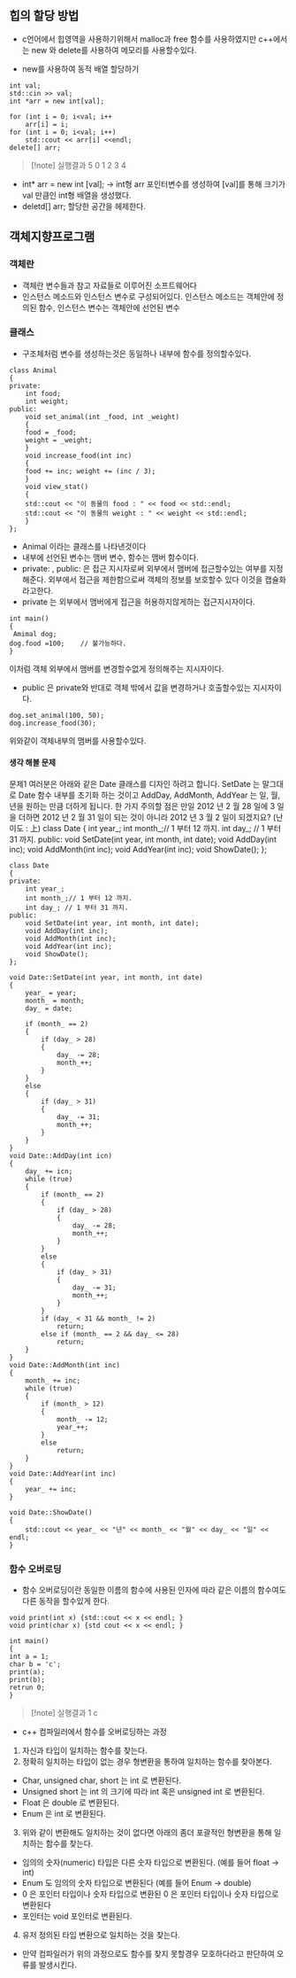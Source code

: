 ## 힙의 할당 방법
- c언어에서 힙영역을 사용하기위해서 malloc과 free 함수를 사용하였지만 
  c++에서는 new 와 delete를 사용하여 메모리를 사용할수있다.

- new를 사용하여 동적 배열 할당하기
```
int val;
std::cin >> val; 
int *arr = new int[val];

for (int i = 0; i<val; i++
	arr[i] = i;
for (int i = 0; i<val; i++)
	std::cout << arr[i] <<endl;
delete[] arr;
```
>[!note] 실행결과
>5
>0
>1
>2
>3
>4

- int* arr = new int [val];
-> int형 arr 포인터변수를 생성하여 [val]를 통해 크기가 val 만큼인 int형 배열을 생성했다.
- deletd[] arr; 할당한 공간을 헤제한다.


## 객체지향프로그램

### 객체란

- 객체란 변수들과 참고 자료들로 이루어진 소프트웨어다
- 인스턴스 메소드와 인스턴스 변수로 구성되어있다.
인스턴스 메소드는 객체안에 정의된 함수, 인스턴스 변수는 객체안에 선언된 변수

### 클래스

- 구조체처럼 변수를 생성하는것은 동일하나 내부에 함수를 정의할수있다.
```
class Animal 
{ 
private:
	int food;
	int weight;
public:
	void set_animal(int _food, int _weight) 
	{
	food = _food;
	weight = _weight; 
	} 
	void increase_food(int inc) 
	{
	food += inc; weight += (inc / 3); 
	}
	void view_stat() 
	{
	std::cout << "이 동물의 food : " << food << std::endl;
	std::cout << "이 동물의 weight : " << weight << std::endl; 
	}
};
```

- Animal 이라는 클래스를 나타낸것이다
- 내부에 선언된 변수는 맴버 변수, 함수는 맴버 함수이다.
- private: , public: 은 접근 지시자로써 외부에서 맴버에 접근할수있는 여부를 지정해준다.
외부에서 접근을 제한함으로써 객체의 정보를 보호할수 있다 이것을 캡슐화 라고한다.
- private 는 외부에서 맴버에게 접근을 허용하지않게하는 접근지시자이다.
```
int main()
{
 Amimal dog;
dog.food =100;    // 불가능하다.
}
```
이처럼 객체 외부에서 맴버를 변경할수없게 정의해주는 지시자이다.
- public 은 private와 반대로 객체 밖에서 값을 변경하거나 호출할수있는 지시자이다.
```
dog.set_animal(100, 50);
dog.increase_food(30);
```
위와같이 객체내부의 맴버를 사용할수있다.

#### 생각 해볼 문제
문제1
여러분은 아래와 같은 Date 클래스를 디자인 하려고 합니다. SetDate 는 말그대로 Date 함수 내부를 초기화 하는 것이고 AddDay, AddMonth, AddYear 는 일, 월, 년을 원하는 만큼 더하게 됩니다. 한 가지 주의할 점은 만일 2012 년 2 월 28 일에 3 일을 더하면 2012 년 2 월 31 일이 되는 것이 아니라 2012 년 3 월 2 일이 되겠지요? (난이도 : 上)
class Date 
{
int year_; 
int month_;// 1 부터 12 까지.
int day_; // 1 부터 31 까지.
public: 
void SetDate(int year, int month, int date);
void AddDay(int inc);
void AddMonth(int inc);
void AddYear(int inc);
void ShowDate();
};

``` 문제 풀이
class Date
{
private:
	int year_;
	int month_;// 1 부터 12 까지.
	int day_; // 1 부터 31 까지.
public:
	void SetDate(int year, int month, int date);
	void AddDay(int inc);
	void AddMonth(int inc);
	void AddYear(int inc);
	void ShowDate();
};

void Date::SetDate(int year, int month, int date)
{
	year_ = year;
	month_ = month;
	day_ = date;

	if (month_ == 2)
	{
		if (day_ > 28)
		{
			day_ -= 28;
			month_++;
		}
	}
	else
	{
		if (day_ > 31)
		{
			day_ -= 31;
			month_++;
		}
	}
}
void Date::AddDay(int icn)
{
	day_ += icn;
	while (true) 
	{
		if (month_ == 2) 
		{
			if (day_ > 28)
			{
				day_ -= 28;
				month_++;
			}
		}
		else
		{
			if (day_ > 31)
			{
				day_ -= 31;
				month_++;
			}
		}
		if (day_ < 31 && month_ != 2)
			return;
		else if (month_ == 2 && day_ <= 28)
			return;
	}
}
void Date::AddMonth(int inc)
{
	month_ += inc;
	while (true)
	{
		if (month_ > 12)
		{
			month_ -= 12;
			year_++;
		}
		else
			return;
	}
}
void Date::AddYear(int inc)
{
	year_ += inc;
}

void Date::ShowDate()
{
	std::cout << year_ << "년" << month_ << "월" << day_ << "일" << endl;
}
```

### 함수 오버로딩
- 함수 오버로딩이란 동일한 이름의 함수에 사용된 인자에 따라 같은 이름의 함수여도 다른 동작을 할수있게 한다.
```
void print(int x) {std::cout << x << endl; }
void print(char x) {std cout << x << endl; }

int main()
{
int a = 1;
char b = 'c';
print(a);
print(b);
retrun 0;
}
```

>[!note] 실행결과
>1
>c

- c++ 컴파일러에서 함수를 오버로딩하는 과정
 1. 자신과 타입이 일치하는 함수를 찾는다.
 2. 정확히 일치하는 타입이 없는 경우 형변환을 통하여 일치하는 함수를 찾아본다.
  - Char, unsigned char, short 는 int 로 변환된다. 
  - Unsigned short 는 int 의 크기에 따라 int 혹은 unsigned int 로 변환된다. 
  - Float 은 double 로 변환된다.
  - Enum 은 int 로 변환된다.
  3. 위와 같이 변환해도 일치하는 것이 없다면 아래의 좀더 포괄적인 형변환을 통해 일치하는 함수를 찾는다.
   - 임의의 숫자(numeric) 타입은 다른 숫자 타입으로 변환된다. (예를 들어 float -> int) 
   - Enum 도 임의의 숫자 타입으로 변환된다 (예를 들어 Enum -> double)
   - 0 은 포인터 타입이나 숫자 타입으로 변환된 0 은 포인터 타입이나 숫자 타입으로 변환된다 
   - 포인터는 void 포인터로 변환된다.
   4. 유저 정의된 타입 변환으로 일치하는 것을 찾는다.

- 만약 컴파일러가 위의 과정으로도 함수를 찾지 못할경우 모호하다라고 판단하여 오류를 발생시킨다.